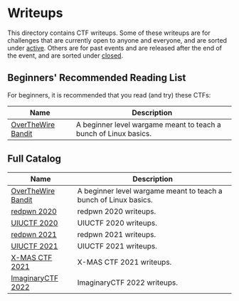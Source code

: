# Writeups

This directory contains CTF writeups. Some of these writeups are for challenges that are currently open to anyone and everyone, and are sorted under [active](./active/). Others are for past events and are released after the end of the event, and are sorted under [closed](./closed/).

## Beginners' Recommended Reading List

For beginners, it is recommended that you read (and try) these CTFs:

| Name                                         | Description                                                      |
| -------------------------------------------- | ---------------------------------------------------------------- |
| [OverTheWire Bandit](./active/otw-bandit.md) | A beginner level wargame meant to teach a bunch of Linux basics. |

## Full Catalog

| Name                                            | Description                                                      |
| ----------------------------------------------- | ---------------------------------------------------------------- |
| [OverTheWire Bandit](./active/otw-bandit.md)    | A beginner level wargame meant to teach a bunch of Linux basics. |
| [redpwn 2020](./closed/2020-redpwn.md)          | redpwn 2020 writeups.                                            |
| [UIUCTF 2020](./closed/2020-uiuctf.md)          | UIUCTF 2020 writeups.                                            |
| [redpwn 2021](./closed/2021-redpwn.md)          | redpwn 2021 writeups.                                            |
| [UIUCTF 2021](./closed/2021-uiuctf.md)          | UIUCTF 2021 writeups.                                            |
| [X-MAS CTF 2021](./closed/2021-xmas.md)         | X-MAS CTF 2021 writeups.                                         |
| [ImaginaryCTF 2022](./closed/2022-imaginary.md) | ImaginaryCTF 2022 writeups.                                      |
